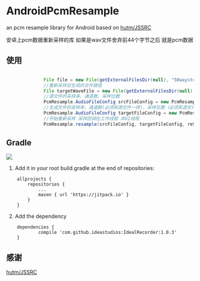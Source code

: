# AndroidPcmResample
an pcm resample library for Android based on [hutm/JSSRC](https://github.com/hutm/JSSRC)

安卓上pcm数据重新采样的库
如果是wav文件舍弃前44个字节之后 就是pcm数据


## 使用
```java

              File file = new File(getExternalFilesDir(null), "50waystosaygoodbye.pcm");
              //重新采样后生成的文件路径
              File targetWaveFile = new File(getExternalFilesDir(null), "50waystosaygoodbye_8.pcm");
              //源文件的采样率、通道数、采样位数
              PcmResample.AudioFileConfig srcFileConfig = new PcmResample.AudioFileConfig(file.getAbsolutePath(), 44100, AudioFormat.CHANNEL_IN_STEREO, AudioFormat.ENCODING_PCM_16BIT);
              //生成文件的采样率、通道数(必须和源文件一样)、采样位数（必须和源文件一样）
              PcmResample.AudioFileConfig targetFileConfig = new PcmResample.AudioFileConfig(targetWaveFile.getAbsolutePath(), 8000, AudioFormat.CHANNEL_IN_STEREO, AudioFormat.ENCODING_PCM_16BIT);
              //开始重新采样 采样回调在工作线程 非UI线程
              PcmResample.resample(srcFileConfig, targetFileConfig, reSampleListener);
```

## Gradle
[![](https://jitpack.io/v/ideastudios/IdealRecorder.svg)](https://jitpack.io/#ideastudios/IdealRecorder)
1. Add it in your root build.gradle at the end of repositories:
```
	allprojects {
		repositories {
			...
			maven { url 'https://jitpack.io' }
		}
	}
```
2. Add the dependency
```
	dependencies {
	        compile 'com.github.ideastudios:IdealRecorder:1.0.3'
	}

```

## 感谢
[hutm/JSSRC](https://github.com/hutm/JSSRC)